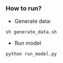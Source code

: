 ### How to run?

- Generate data:

```
sh generate_data.sh
```

- Run model

```
python run_model.py
```


